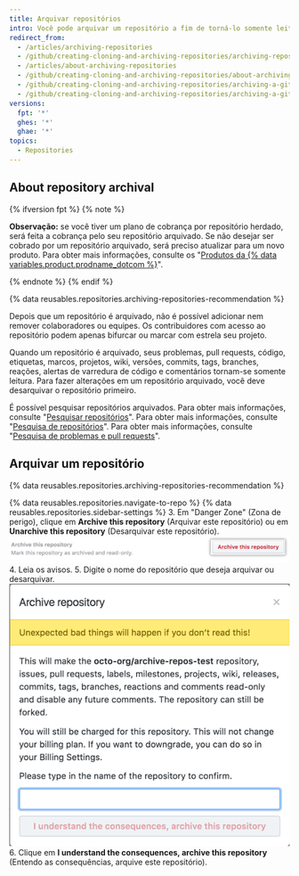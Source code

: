 ```yaml
---
title: Arquivar repositórios
intro: Você pode arquivar um repositório a fim de torná-lo somente leitura para todos os usuários e indicar que ele não está mais sendo mantido ativamente. Também é possível desarquivar repositórios que foram arquivados.
redirect_from:
  - /articles/archiving-repositories
  - /github/creating-cloning-and-archiving-repositories/archiving-repositories
  - /articles/about-archiving-repositories
  - /github/creating-cloning-and-archiving-repositories/about-archiving-repositories
  - /github/creating-cloning-and-archiving-repositories/archiving-a-github-repository/about-archiving-repositories
  - /github/creating-cloning-and-archiving-repositories/archiving-a-github-repository/archiving-repositories
versions:
  fpt: '*'
  ghes: '*'
  ghae: '*'
topics:
  - Repositories
---
```


## About repository archival

{% ifversion fpt %}
{% note %}

**Observação:** se você tiver um plano de cobrança por repositório herdado, será feita a cobrança pelo seu repositório arquivado. Se não desejar ser cobrado por um repositório arquivado, será preciso atualizar para um novo produto. Para obter mais informações, consulte os "[Produtos da {% data variables.product.prodname_dotcom %}](/articles/github-s-products)".

{% endnote %}
{% endif %}

{% data reusables.repositories.archiving-repositories-recommendation %}

Depois que um repositório é arquivado, não é possível adicionar nem remover colaboradores ou equipes. Os contribuidores com acesso ao repositório podem apenas bifurcar ou marcar com estrela seu projeto.

Quando um repositório é arquivado, seus problemas, pull requests, código, etiquetas, marcos, projetos, wiki, versões, commits, tags, branches, reações, alertas de varredura de código e comentários tornam-se somente leitura. Para fazer alterações em um repositório arquivado, você deve desarquivar o repositório primeiro.

É possível pesquisar repositórios arquivados. Para obter mais informações, consulte "[Pesquisar repositórios](/search-github/searching-on-github/searching-for-repositories/#search-based-on-whether-a-repository-is-archived)". Para obter mais informações, consulte "[Pesquisa de repositórios](/articles/searching-for-repositories/#search-based-on-whether-a-repository-is-archived)". Para obter mais informações, consulte "[Pesquisa de problemas e pull requests](/search-github/searching-on-github/searching-issues-and-pull-requests/#search-based-on-whether-a-repository-is-archived)".

## Arquivar um repositório

{% data reusables.repositories.archiving-repositories-recommendation %}

{% data reusables.repositories.navigate-to-repo %}
{% data reusables.repositories.sidebar-settings %}
3. Em "Danger Zone" (Zona de perigo), clique em **Archive this repository** (Arquivar este repositório) ou em **Unarchive this repository** (Desarquivar este repositório). ![Botão Archive this repository (Arquivar este repositório)](/assets/images/help/repository/archive-repository.png)
4. Leia os avisos.
5. Digite o nome do repositório que deseja arquivar ou desarquivar. ![Avisos de arquivamento de repositório](/assets/images/help/repository/archive-repository-warnings.png)
6. Clique em **I understand the consequences, archive this repository** (Entendo as consequências, arquive este repositório).
